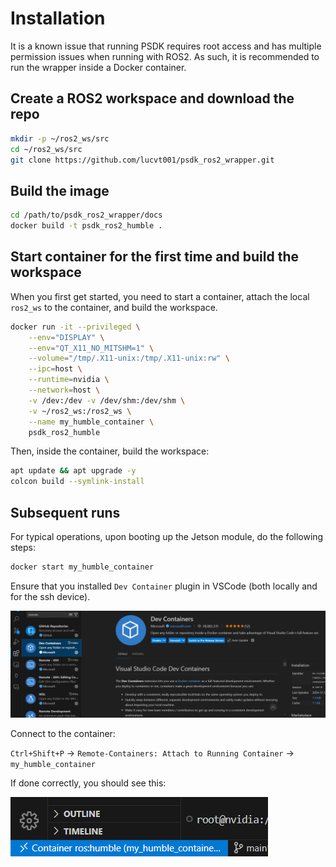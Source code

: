 # Installation

It is a known issue that running PSDK requires root access and has multiple permission issues when running with ROS2. As such, it is recommended to run the wrapper inside a Docker container.

## Create a ROS2 workspace and download the repo

```bash
mkdir -p ~/ros2_ws/src
cd ~/ros2_ws/src
git clone https://github.com/lucvt001/psdk_ros2_wrapper.git
```

## Build the image

```bash
cd /path/to/psdk_ros2_wrapper/docs
docker build -t psdk_ros2_humble .
```

## Start container for the first time and build the workspace

When you first get started, you need to start a container, attach the local `ros2_ws` to the container, and build the workspace.

```bash
docker run -it --privileged \
    --env="DISPLAY" \
    --env="QT_X11_NO_MITSHM=1" \
    --volume="/tmp/.X11-unix:/tmp/.X11-unix:rw" \
    --ipc=host \
    --runtime=nvidia \
    --network=host \
    -v /dev:/dev -v /dev/shm:/dev/shm \
    -v ~/ros2_ws:/ros2_ws \
    --name my_humble_container \
    psdk_ros2_humble
```

Then, inside the container, build the workspace:

```bash
apt update && apt upgrade -y
colcon build --symlink-install
```

## Subsequent runs

For typical operations, upon booting up the Jetson module, do the following steps:

```bash
docker start my_humble_container
```

Ensure that you installed `Dev Container` plugin in VSCode (both locally and for the ssh device).

![](images/dev_container_extension.png)

Connect to the container:

`Ctrl+Shift+P` -> `Remote-Containers: Attach to Running Container` -> `my_humble_container`

If done correctly, you should see this:

![](images/inside_dev_container.png)




